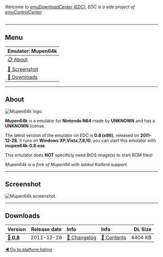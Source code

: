 ###### Welcome to [emuDownloadCenter (EDC)](https://github.com/PhoenixInteractiveNL/emuDownloadCenter/wiki/), EDC is a side project of [emuControlCenter](https://github.com/PhoenixInteractiveNL/emuControlCenter/wiki/)
***
## Menu
| **Emulator: Mupen64k** |
|:---------|
| [:clipboard: About](#about) |
| [:sunrise: Screenshot](#screenshot) |
| [:floppy_disk: Downloads](#downloads) |
***
## About
![](https://github.com/PhoenixInteractiveNL/emuDownloadCenter/wiki/images_emulator/mupen64k_logo_200.jpg "Mupen64k logo.")

**Mupen64k** is a emulator for **Nintendo N64** made by **UNKNOWN** and has a **UNKNOWN** license.

The latest version of the emulator on EDC is **0.8 (x86)**, released on **2011-12-28**, it runs on **Windows XP,Vista,7,8,10**, you can start this emulator with **mupen64k-0.8.exe**.

This emulator does **NOT** specificly need BIOS image(s) to start ROM files!

_Mupen64k is a fork of Mupen64 with added Kaillera support._
***
## Screenshot
![](https://raw.githubusercontent.com/PhoenixInteractiveNL/emuDownloadCenter/master/hooks/mupen64k/screen.jpg "Mupen64k screenshot.")
***
## Downloads
| Version  | Release date  | Info       | Info       | DL Size    |
|:---------|:-------------:|:-----------|:-----------|-----------:|
| [:floppy_disk: **0.8**](https://github.com/PhoenixInteractiveNL/edc-repo0004/raw/master/mupen64k/0.8.7z) | 2011-12-28 | [:page_facing_up: Changelog](https://github.com/PhoenixInteractiveNL/edc-repo0004/blob/master/mupen64k/0.8_changelog.txt) | [:mag_right: Contents](https://github.com/PhoenixInteractiveNL/edc-repo0004/blob/master/mupen64k/0.8_contents.txt) | 4404 KB |

[:arrow_backward: Go to platform listing](https://github.com/PhoenixInteractiveNL/emuDownloadCenter/wiki/EDC-Platform-List)
